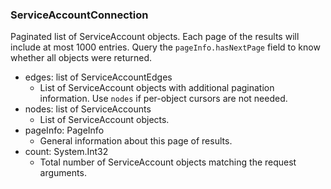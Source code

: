 ### ServiceAccountConnection
Paginated list of ServiceAccount objects. Each page of the results will include at most 1000 entries. Query the `pageInfo.hasNextPage` field to know whether all objects were returned.

- edges: list of ServiceAccountEdges
  - List of ServiceAccount objects with additional pagination information. Use `nodes` if per-object cursors are not needed.
- nodes: list of ServiceAccounts
  - List of ServiceAccount objects.
- pageInfo: PageInfo
  - General information about this page of results.
- count: System.Int32
  - Total number of ServiceAccount objects matching the request arguments.
